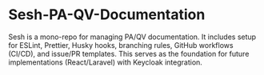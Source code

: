 # Sesh-PA-QV-Documentation
Sesh is a mono-repo for managing PA/QV documentation. It includes setup for ESLint, Prettier, Husky hooks, branching rules, GitHub workflows (CI/CD), and issue/PR templates. This serves as the foundation for future implementations (React/Laravel) with Keycloak integration.
